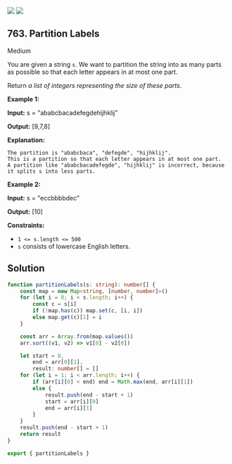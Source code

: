 [![](https://img.shields.io/github/stars/LeetCode-in-TypeScript/LeetCode-in-TypeScript?label=Stars&style=flat-square)](https://github.com/LeetCode-in-TypeScript/LeetCode-in-TypeScript)
[![](https://img.shields.io/github/forks/LeetCode-in-TypeScript/LeetCode-in-TypeScript?label=Fork%20me%20on%20GitHub%20&style=flat-square)](https://github.com/LeetCode-in-TypeScript/LeetCode-in-TypeScript/fork)

## 763\. Partition Labels

Medium

You are given a string `s`. We want to partition the string into as many parts as possible so that each letter appears in at most one part.

Return _a list of integers representing the size of these parts_.

**Example 1:**

**Input:** s = "ababcbacadefegdehijhklij"

**Output:** [9,7,8]

**Explanation:**

    The partition is "ababcbaca", "defegde", "hijhklij".
    This is a partition so that each letter appears in at most one part.
    A partition like "ababcbacadefegde", "hijhklij" is incorrect, because it splits s into less parts. 

**Example 2:**

**Input:** s = "eccbbbbdec"

**Output:** [10] 

**Constraints:**

*   `1 <= s.length <= 500`
*   `s` consists of lowercase English letters.

## Solution

```typescript
function partitionLabels(s: string): number[] {
    const map = new Map<string, [number, number]>()
    for (let i = 0; i < s.length; i++) {
        const c = s[i]
        if (!map.has(c)) map.set(c, [i, i])
        else map.get(c)[1] = i
    }

    const arr = Array.from(map.values())
    arr.sort((v1, v2) => v1[0] - v2[0])

    let start = 0,
        end = arr[0][1],
        result: number[] = []
    for (let i = 1; i < arr.length; i++) {
        if (arr[i][0] < end) end = Math.max(end, arr[i][1])
        else {
            result.push(end - start + 1)
            start = arr[i][0]
            end = arr[i][1]
        }
    }
    result.push(end - start + 1)
    return result
}

export { partitionLabels }
```